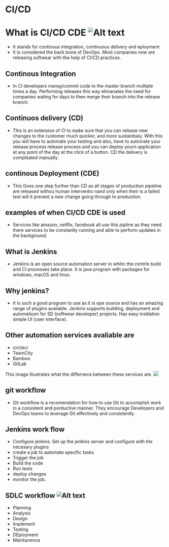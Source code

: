 # CI/CD
# What is CI/CD CDE ![Alt text](../Images/CI-CD.png)
- It stands for continous integration,  continuous delivery and eployment 
- It is considered the back bone of DevOps. Most companies now are releasing softwear with the help of CI/CD practices. 
## Continous Integration 
- In CI developers mareg/commit code to the master branch multiple times a day. Performing releases this way elimanates the need for companies wating for days to then merge their branch into the release branch. 
## Continuos delivery (CD)
- This is an extension of CI to make sure that you can release new changes to the customer much quicker, and more sustainbaly. With this you will have to automate your testing and also, have to automate your release process release process and you can deploy yourn application at any point of the day at the click of a button. CD the delivery is compleated manually. 
## continous Deployment (CDE)
- This Goes one step further than CD as all stages of production pipeline are released withou human interventio nand only when their is a failed test will it prevent a new change going through to production.

## examples of when CI/CD CDE is used 
- Services like amazon, netflix, facebook all use this pipline as they need there services to be constantly running and able to perform updates in the background. 
## What is Jenkins 
- Jenkins is an open source automation server in whihc the centrle build and CI processes take place. It is java program with packages for windows, macOS and linux. 
## Why jenkins?
- It is such a good program to use as it is ope source and has an amazing range of plugins avaliable. Jenkins supports building, deployment and automatiuon for SD (softwear developer) projects. Has easy instilation simple UI (user interface). 

## Other automation services avaliable are 
- circleci
- TeamCity
- Bamboo
- GitLab

This image illustrates what the differnece between these services are. 
![](../Images/Other-automation-services.webp)
## git workflow 
- Git workflow is a recomendation for how to use Git to accomplish work in a consistent and porductive manner. They encourage Developers and DevOps teams to leverage Git effectively and consistently.
## Jenkins work flow
- Configure jenkins. Set up the jenkins server and configure with the necesary plugins
- create a job to automate specific tasks 
- Trigger the job
- Build the code 
- Run tests
- deploy changes 
- monitor the job.
## SDLC workflow ![Alt text](../Images/SDLC-WORKflow.png)
- Planning 
- Analysis 
- Design 
- Implement 
- Testing 
- DEployment 
- Maintanence 

